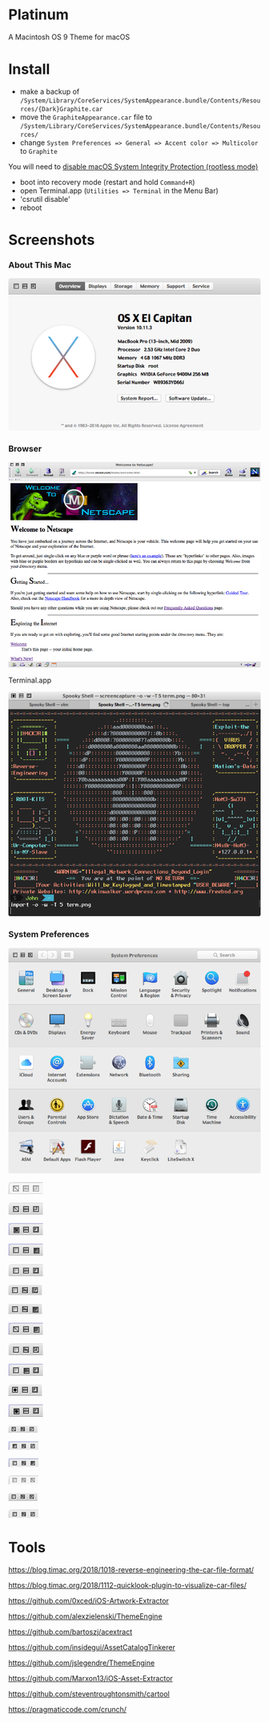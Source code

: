 # Platinum
A Macintosh OS 9 Theme for macOS

# Install
- make a backup of `/System/Library/CoreServices/SystemAppearance.bundle/Contents/Resources/{Dark}Graphite.car`
- move the `GraphiteAppearance.car` file to `/System/Library/CoreServices/SystemAppearance.bundle/Contents/Resources/`
- change `System Preferences => General => Accent color => Multicolor` to `Graphite`

You will need to [disable macOS System Integrity Protection (rootless mode)](https://totalfinder.binaryage.com/sip#mark-how-to-install-totalfinder-by-turning-off-system-integrity-protection)
- boot into recovery mode (restart and hold `Command+R`)
- open Terminal.app (`Utilities => Terminal` in the Menu Bar)
- 'csrutil disable'
- reboot

# Screenshots
### About This Mac

![about](screenshots/about.png)

### Browser

![browser](screenshots/ncsp.png)

Terminal.app

![term](screenshots/term.png)

### System Preferences

![prefs](screenshots/prefs.png)

![r_close_dis_inac](screenshots/r_close_dis_inac.png)

![r_close_dis](screenshots/r_close_dis.png)

![r_close_press](screenshots/r_close_press.png)

![r_full_press](screenshots/r_full_press.png)

![r_full](screenshots/r_full.png)

![r_fullmin_standard](screenshots/r_fullmin_standard.png)

![r_fullmin](screenshots/r_fullmin.png)

![r_max_press](screenshots/r_max_press.png)

![r_min_max_dis](screenshots/r_min_max_dis.png)

![r_min_press](screenshots/r_min_press.png)

![r_save](screenshots/r_save.png)

![r_save_press](screenshots/r_save_press.png)

![s_close_min_dis](screenshots/s_close_min_dis.png)

![s_close_press](screenshots/s_close_press.png)

![s_max_press](screenshots/s_max_press.png)

![s_min_max_dis_inac](screenshots/s_min_max_dis_inac.png)

![s_min_max_dis](screenshots/s_min_max_dis.png)

![s_standard](screenshots/s_standard.png)

# Tools
https://blog.timac.org/2018/1018-reverse-engineering-the-car-file-format/

https://blog.timac.org/2018/1112-quicklook-plugin-to-visualize-car-files/

https://github.com/0xced/iOS-Artwork-Extractor

https://github.com/alexzielenski/ThemeEngine

https://github.com/bartoszj/acextract

https://github.com/insidegui/AssetCatalogTinkerer

https://github.com/jslegendre/ThemeEngine

https://github.com/Marxon13/iOS-Asset-Extractor

https://github.com/steventroughtonsmith/cartool

https://pragmaticcode.com/crunch/